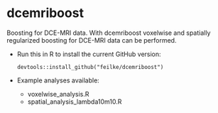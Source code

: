 # dcemriboost
Boosting for DCE-MRI data. With dcemriboost voxelwise and spatially regularized boosting for DCE-MRI data can be performed.

- Run this in R to install the current GitHub version:


  ```
  devtools::install_github("feilke/dcemriboost")
  ```

- Example analyses available: 
  - voxelwise_analysis.R
  - spatial_analysis_lambda10m10.R
